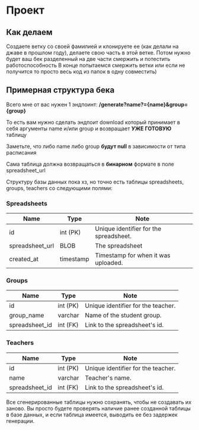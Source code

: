 # Проект

## Как делаем
Создаете ветку со своей фамилией и клонируете ее (как делали на джаве в прошлом году), делаете свою часть в этой ветке. Потом нужно будет ваш бек разделенный на две части смержить и потестить работоспособность
В конце попытаемся смержить ветки или если не получится то просто весь код из папок в одну совместить)

## Примерная структура бека
Всего мне от вас нужен 1 эндпоинт: **/generate?name?={name}&group={group}**

То есть вам нужно сделать эндпоит download который принимает в себя аргументы name и/или group и возвращает **УЖЕ ГОТОВУЮ** таблицу

Заметьте, что либо name либо group **будут null** в зависимости от типа расписания

Сама таблица должна возвращаться в **бинарном** формате в поле spreadsheet_url

Структуру базы данных пока хз, но точно есть таблицы spreadsheets, groups, teachers со следующими полями:

### Spreadsheets
| Name       | Type                                     | Note                                     |
|------------|------------------------------------------|------------------------------------------|
| id         | int (PK)                                 | Unique identifier for the spreadsheet.   |
| spreadsheet_url  | BLOB                               | The spreadsheet     |
| created_at  | timestamp | Timestamp for when it was uploaded.      |

### Groups
| Name           | Type     | Note                               |
|----------------|----------|------------------------------------|
| id             | int (PK) | Unique identifier for the teacher. |
| group_name     | varchar  | Name of the student group.         |
| spreadsheet_id | int (FK) | Link to the spreadsheet's id.      |

### Teachers
| Name           | Type     | Note                               |
|----------------|----------|------------------------------------|
| id             | int (PK) | Unique identifier for the teacher. |
| name           | varchar  | Teacher's name.                    |
| spreadsheet_id | int (FK) | Link to the spreadsheet's id.      |

Все сгенерированные таблицы нужно сохранять, чтобы не создавать их заново. Вы просто будете проверять наличие ранее созданной таблицы в базе данных, и если таблица имеется, выводить ее без задержек генерации.

